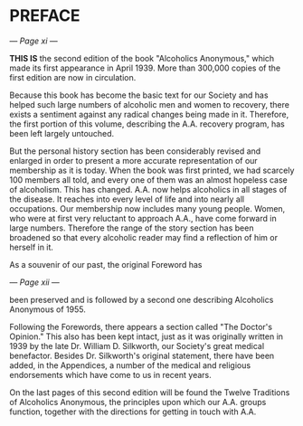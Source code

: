 # PREFACE

*— Page xi —*

**THIS IS** the second edition of the book "Alcoholics Anonymous," which made its first appearance in April 1939. More than 300,000 copies of the first edition are now in circulation.

Because this book has become the basic text for our Society and has helped such large numbers of alcoholic men and women to recovery, there exists a sentiment against any radical changes being made in it. Therefore, the first portion of this volume, describing the A.A. recovery program, has been left largely untouched.

But the personal history section has been considerably revised and enlarged in order to present a more accurate representation of our membership as it is today. When the book was first printed, we had scarcely 100 members all told, and every one of them was an almost hopeless case of alcoholism. This has changed. A.A. now helps alcoholics in all stages of the disease. It reaches into every level of life and into nearly all occupations. Our membership now includes many young people. Women, who were at first very reluctant to approach A.A., have come forward in large numbers. Therefore the range of the story section has been broadened so that every alcoholic reader may find a reflection of him or herself in it.

As a souvenir of our past, the original Foreword has

*— Page xii —*

been preserved and is followed by a second one describing Alcoholics Anonymous of 1955.

Following the Forewords, there appears a section called "The Doctor's Opinion." This also has been kept intact, just as it was originally written in 1939 by the late Dr. William D. Silkworth, our Society's great medical benefactor. Besides Dr. Silkworth's original statement, there have been added, in the Appendices, a number of the medical and religious endorsements which have come to us in recent years.

On the last pages of this second edition will be found the Twelve Traditions of Alcoholics Anonymous, the principles upon which our A.A. groups function, together with the directions for getting in touch with A.A.
